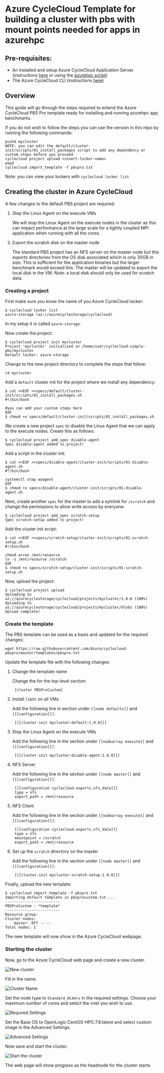# Azure CycleCloud Template for building a cluster with pbs with mount points needed for apps in azurehpc

## Pre-requisites:

* An installed and setup Azure CycleCloud Application Server (instructions [here](https://docs.microsoft.com/en-us/azure/cyclecloud/quickstart-install-cyclecloud) or using the [azurehpc script](https://github.com/Azure/azurehpc/tree/master/examples/cycleserver))
* The Azure CycleCloud CLI (instructions [here](https://docs.microsoft.com/en-us/azure/cyclecloud/install-cyclecloud-cli))

## Overview

This guide will go through the steps required to extend the Azure CycleCloud PBS Pro template ready for installing and running azurehpc app benchmarks.

If you do not wish to follow the steps you can use the version in this repo by running the following commands:

    pushd mycluster
	NOTE: you can edit the default/cluster-init/scripts/01_install_packages script to add any dependency or custom steps before you proceed
    cyclecloud project upload <insert-locker-name>
    popd
    cyclecloud import_template -f pbspro.txt

Note: you can view your lockers with `cyclecloud locker list`

## Creating the cluster in Azure CycleCloud

A few changes to the default PBS project are required:

1. Stop the Linux Agent on the execute VMs

    We will stop the Linux Agent on the execute nodes in the cluster as this can impact performance at the large scale for a tightly coupled MPI application when running with all the cores.

2. Export the scratch disk on the master node

    The standard PBS project has an NFS server on the master node but this exports directories from the OS disk associated which is only 30GB in size.  This is sufficient for the application binaries but the larger benchmark would exceed this. The master will be updated to export the local disk in the VM.  Note: a local disk should only be used for scratch data.

### Creating a project

First make sure you know the name of you Azure CycleCloud locker:

    $ cyclecloud locker list
    azure-storage (az://azurecyclestorage/cyclecloud)

In my setup it is called `azure-storage`.

Now create the project:

    $ cyclecloud project init mycluster
    Project 'mycluster' initialized in /home/user/cyclecloud-simple-pbs/mycluster
    Default locker: azure-storage

Change to the new project directory to complete the steps that follow:

    cd mycluster

Add a `default` cluster init for the project where we install any dependency:

    $ cat <<EOF >>specs/default/cluster-init/scripts/01_install_packages.sh
    #!/bin/bash

    #you can add your custom steps here
    EOF
    $ chmod +x specs/default/cluster-init/scripts/01_install_packages.sh

We create a new project `spec` to disable the Linux Agent that we can apply to the execute nodes.  Create this as follows:

    $ cyclecloud project add_spec disable-agent
    Spec disable-agent added to project!

Add a script in the cluster init:

    $ cat <<EOF >>specs/disable-agent/cluster-init/scripts/01-disable-agent.sh
    #!/bin/bash

    systemctl stop waagent
    EOF
    $ chmod +x specs/disable-agent/cluster-init/scripts/01-disable-agent.sh

Next, create another `spec` for the master to add a symlink for `/scratch` and change the permissions to allow write access by everyone:

    $ cyclecloud project add_spec scratch-setup
    Spec scratch-setup added to project!

Add the cluster init script:

    $ cat <<EOF >>specs/scratch-setup/cluster-init/scripts/01-scratch-setup.sh
    #!/bin/bash

    chmod a+rwx /mnt/resource
    ln -s /mnt/resource /scratch
    EOF
    $ chmod +x specs/scratch-setup/cluster-init/scripts/01-scratch-setup.sh


Now, upload the project:

    $ cyclecloud project upload
    Uploading to az://azurecyclestorage/cyclecloud/projects/mycluster/1.0.0 (100%)
    Uploading to az://azurecyclestorage/cyclecloud/projects/mycluster/blobs (100%)
    Upload complete!

### Create the template

The PBS template can be used as a basis and updated for the required changes:

    wget https://raw.githubusercontent.com/Azure/cyclecloud-pbspro/master/templates/pbspro.txt

Update the template file with the following changes:

1. Change the template name

    Change the for the top-level section:

        [cluster PBSProCustom]

2. Install `libXt` on all VMs

    Add the following line in section under `[[node defaults]]` and `[[[configuration]]]`:

        [[[cluster-init mycluster:default:1.0.0]]]

3. Stop the Linux Agent on the execute VMs

    Add the following line in the section under `[[nodearray execute]]` and `[[[configuration]]]`:

        [[[cluster-init mycluster:disable-agent:1.0.0]]]

4. NFS Server

    Add the following line in the section under `[[node master]]` and `[[[configuration]]]`:
        
        [[[configuration cyclecloud.exports.nfs_data]]]
        type = nfs
        export_path = /mnt/resource

5. NFS Client

    Add the following line in the section under `[[nodearray execute]]` and `[[[configuration]]]`:

        [[[configuration cyclecloud.exports.nfs_data]]]
        type = nfs
        mountpoint = /scratch
        export_path = /mnt/resource

6. Set up the `scratch` directory on the master

    Add the following line in the section under `[[node master]]` and `[[[configuration]]]`:

        [[[cluster-init mycluster:scratch-setup:1.0.0]]]

Finally, upload the new template:

    $ cyclecloud import_template -f pbspro.txt
    Importing default template in pbsprocustom.txt....
    -------------------------
    PBSProCustom : *template*
    -------------------------
    Resource group:
    Cluster nodes:
        master: Off -- --
    Total nodes: 1

The new template will now show in the Azure CycleCloud webpage.

### Starting the cluster

Now, go to the Azure CycleCloud web page and create a new cluster.

![New cluster](images/01_new_cluster.PNG)

Fill in the name.

![Cluster Name](images/02_name.PNG)

Set the node type to `Standard_HC44rs` in the required settings.  Choose your maximum number of cores and select the vnet you wish to use.

![Required Settings](images/03_required_settings.PNG)

Set the Base OS to OpenLogic:CentOS-HPC:7.6:latest and select custom image in the Advanced Settings. 

![Advanced Settings](images/04_advanced_settings.PNG)

Now save and start the cluster.

![Start the cluster](images/05_start_cluster.PNG)

The web page will show progress as the headnode for the cluster starts.
